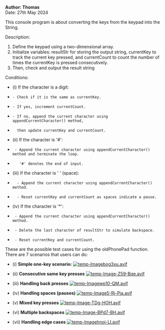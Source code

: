 
**Author: Thomas**\
Date: 27th May 2024
 
This console program is about converting the keys from the keypad into the String. 
  
 
 Description:
  1. Define the keypad using a two-dimensional array.
  2. Initialize variables: resultStr for storing the output string, currentKey to track the current key pressed,
     and currentCount to count the number of times the currentKey is pressed consecutively.
  3. Then, check  and output the result string
 
  Conditions:
 * (i) If the character is a digit:
 *     - Check if it is the same as currentKey.
 *     - If yes, increment currentCount.
 *     - If no, append the current character using appendCurrentCharacter() method,
 *       then update currentKey and currentCount.
 
 * (ii) If the character is '#':
 *      - Append the current character using appendCurrentCharacter() method and terminate the loop.
 *        '#' denotes the end of input.
 
 * (iii) If the character is ' ' (space):
 *       - Append the current character using appendCurrentCharacter() method.
 *       - Reset currentKey and currentCount as spaces indicate a pause.
 
 * (iv) If the character is '*':
 *      - Append the current character using appendCurrentCharacter() method.
 *      - Delete the last character of resultStr to simulate backspace.
 *      - Reset currentKey and currentCount.
 

  These are the possible test cases for using the oldPhonePad function.
  There are 7 scenarios that users can do:
 * (i) **Simple one-key scenario:**
   [![temp-Imagebog3xu.avif](https://i.postimg.cc/Hx3jnwGz/temp-Imagebog3xu.avif)](https://postimg.cc/hzzK37tQ)  


 * (ii) **Consecutive same key presses**
   [![temp-Image-Z59-Bqe.avif](https://i.postimg.cc/QtWhGc8V/temp-Image-Z59-Bqe.avif)](https://postimg.cc/0MxL7MJq)
   
 * (iii) **Handling back presses**
   [![temp-Imagewp10-QM.avif](https://i.postimg.cc/hvLnhg7B/temp-Imagewp10-QM.avif)](https://postimg.cc/m1gJ6vwX)
   
 * (iv) **Handling spaces (pauses)**
   [![temp-Image5-Rj-Pia.avif](https://i.postimg.cc/L4L2xkQb/temp-Image5-Rj-Pia.avif)](https://postimg.cc/Yjr59FH6)
   
 * (v) **Mixed key presses**
   [![temp-Image-TDg-HOH.avif](https://i.postimg.cc/KvbFwKdv/temp-Image-TDg-HOH.avif)](https://postimg.cc/z3x9Rfz9)
   
 * (vi) **Multiple backspaces**
   [![temp-Image-BPd7-BH.avif](https://i.postimg.cc/xTPY2f2G/temp-Image-BPd7-BH.avif)](https://postimg.cc/SJjHLpjj)
   
 * (vii) **Handling edge cases**
   [![temp-Imagehnoi-LI.avif](https://i.postimg.cc/K8vbc6G6/temp-Imagehnoi-LI.avif)](https://postimg.cc/7fcdmQT9)

